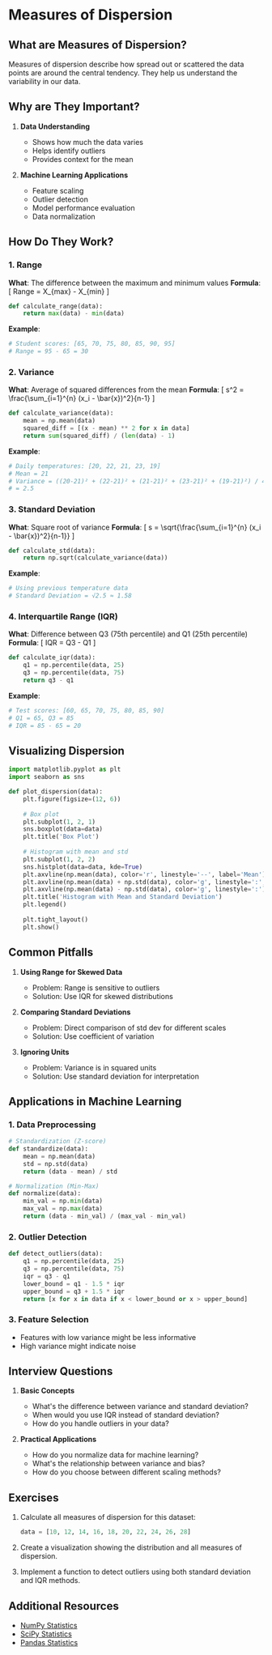 # Measures of Dispersion

## What are Measures of Dispersion?

Measures of dispersion describe how spread out or scattered the data points are around the central tendency. They help us understand the variability in our data.

## Why are They Important?

1. **Data Understanding**
   - Shows how much the data varies
   - Helps identify outliers
   - Provides context for the mean

2. **Machine Learning Applications**
   - Feature scaling
   - Outlier detection
   - Model performance evaluation
   - Data normalization

## How Do They Work?

### 1. Range
**What**: The difference between the maximum and minimum values
**Formula**: \[ Range = X_{max} - X_{min} \]

```python
def calculate_range(data):
    return max(data) - min(data)
```

**Example**:
```python
# Student scores: [65, 70, 75, 80, 85, 90, 95]
# Range = 95 - 65 = 30
```

### 2. Variance
**What**: Average of squared differences from the mean
**Formula**: \[ s^2 = \frac{\sum_{i=1}^{n} (x_i - \bar{x})^2}{n-1} \]

```python
def calculate_variance(data):
    mean = np.mean(data)
    squared_diff = [(x - mean) ** 2 for x in data]
    return sum(squared_diff) / (len(data) - 1)
```

**Example**:
```python
# Daily temperatures: [20, 22, 21, 23, 19]
# Mean = 21
# Variance = ((20-21)² + (22-21)² + (21-21)² + (23-21)² + (19-21)²) / 4
# = 2.5
```

### 3. Standard Deviation
**What**: Square root of variance
**Formula**: \[ s = \sqrt{\frac{\sum_{i=1}^{n} (x_i - \bar{x})^2}{n-1}} \]

```python
def calculate_std(data):
    return np.sqrt(calculate_variance(data))
```

**Example**:
```python
# Using previous temperature data
# Standard Deviation = √2.5 ≈ 1.58
```

### 4. Interquartile Range (IQR)
**What**: Difference between Q3 (75th percentile) and Q1 (25th percentile)
**Formula**: \[ IQR = Q3 - Q1 \]

```python
def calculate_iqr(data):
    q1 = np.percentile(data, 25)
    q3 = np.percentile(data, 75)
    return q3 - q1
```

**Example**:
```python
# Test scores: [60, 65, 70, 75, 80, 85, 90]
# Q1 = 65, Q3 = 85
# IQR = 85 - 65 = 20
```

## Visualizing Dispersion

```python
import matplotlib.pyplot as plt
import seaborn as sns

def plot_dispersion(data):
    plt.figure(figsize=(12, 6))
    
    # Box plot
    plt.subplot(1, 2, 1)
    sns.boxplot(data=data)
    plt.title('Box Plot')
    
    # Histogram with mean and std
    plt.subplot(1, 2, 2)
    sns.histplot(data=data, kde=True)
    plt.axvline(np.mean(data), color='r', linestyle='--', label='Mean')
    plt.axvline(np.mean(data) + np.std(data), color='g', linestyle=':', label='±1 Std Dev')
    plt.axvline(np.mean(data) - np.std(data), color='g', linestyle=':')
    plt.title('Histogram with Mean and Standard Deviation')
    plt.legend()
    
    plt.tight_layout()
    plt.show()
```

## Common Pitfalls

1. **Using Range for Skewed Data**
   - Problem: Range is sensitive to outliers
   - Solution: Use IQR for skewed distributions

2. **Comparing Standard Deviations**
   - Problem: Direct comparison of std dev for different scales
   - Solution: Use coefficient of variation

3. **Ignoring Units**
   - Problem: Variance is in squared units
   - Solution: Use standard deviation for interpretation

## Applications in Machine Learning

### 1. Data Preprocessing
```python
# Standardization (Z-score)
def standardize(data):
    mean = np.mean(data)
    std = np.std(data)
    return (data - mean) / std

# Normalization (Min-Max)
def normalize(data):
    min_val = np.min(data)
    max_val = np.max(data)
    return (data - min_val) / (max_val - min_val)
```

### 2. Outlier Detection
```python
def detect_outliers(data):
    q1 = np.percentile(data, 25)
    q3 = np.percentile(data, 75)
    iqr = q3 - q1
    lower_bound = q1 - 1.5 * iqr
    upper_bound = q3 + 1.5 * iqr
    return [x for x in data if x < lower_bound or x > upper_bound]
```

### 3. Feature Selection
- Features with low variance might be less informative
- High variance might indicate noise

## Interview Questions

1. **Basic Concepts**
   - What's the difference between variance and standard deviation?
   - When would you use IQR instead of standard deviation?
   - How do you handle outliers in your data?

2. **Practical Applications**
   - How do you normalize data for machine learning?
   - What's the relationship between variance and bias?
   - How do you choose between different scaling methods?

## Exercises

1. Calculate all measures of dispersion for this dataset:
   ```python
   data = [10, 12, 14, 16, 18, 20, 22, 24, 26, 28]
   ```

2. Create a visualization showing the distribution and all measures of dispersion.

3. Implement a function to detect outliers using both standard deviation and IQR methods.

## Additional Resources

- [NumPy Statistics](https://numpy.org/doc/stable/reference/routines.statistics.html)
- [SciPy Statistics](https://docs.scipy.org/doc/scipy/reference/stats.html)
- [Pandas Statistics](https://pandas.pydata.org/pandas-docs/stable/reference/api/pandas.DataFrame.describe.html) 